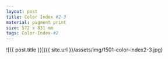 ```yaml
---
layout: post
title: Color Index #2-3
material: pigment print
size: 572 x 831 mm
tags: Color-Index-#2
---
```


![{{ post.title }}]({{ site.url }}/assets/img/1501-color-index2-3.jpg)
